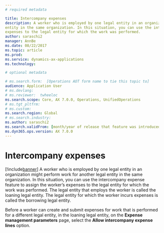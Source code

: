 ```yaml
---
# required metadata

title: Intercompany expenses
description: A worker who is employed by one legal entity in an organization might perform work for another legal 
entity in the same organization. In this situation, you can use the intercompany expense feature to assign the worker’s 
expenses to the legal entity for which the work was performed.
author: saraschi2
manager: AnnBe
ms.date: 08/22/2017
ms.topic: article
ms.prod: 
ms.service: dynamics-ax-applications
ms.technology: 

# optional metadata

# ms.search.form:  [Operations AOT form name to tie this topic to]
audience: Application User
# ms.devlang: 
# ms.reviewer:  twheeloc
ms.search.scope: Core, AX 7.0.0, Operations, UnifiedOperations
# ms.tgt_pltfrm: 
# ms.custom: 
ms.search.region: Global
# ms.search.industry: 
ms.author: saraschi2
ms.search.validFrom: [month/year of release that feature was introduced in, in format yyyy-mm-dd]
ms.dyn365.ops.version: AX 7.0.0
---
```


# Intercompany expenses

[!include[banner](../includes/banner.md)]
A worker who is employed by one legal entity in an organization might perform work for another legal entity in the same organization. 
In this situation, you can use the intercompany expense feature to assign the worker’s expenses to the legal entity for which the 
work was performed. The legal entity that employs the worker is called the loaning legal entity. The legal entity for which the worker 
incurs expenses is called the borrowing legal entity. 

Before a worker can create and submit expenses for work that is performed for a different legal entity, in the loaning legal entity, on the **Expense management parameters** page, select the **Allow intercompany expense lines** option. 
